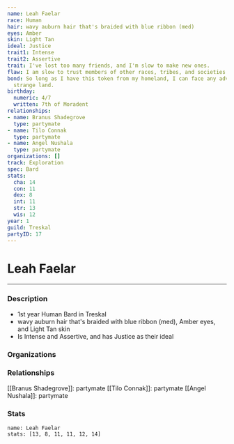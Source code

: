 ```yaml
---
name: Leah Faelar
race: Human
hair: wavy auburn hair that's braided with blue ribbon (med)
eyes: Amber
skin: Light Tan
ideal: Justice
trait1: Intense
trait2: Assertive
trait: I've lost too many friends, and I'm slow to make new ones.
flaw: I am slow to trust members of other races, tribes, and societies.
bond: So long as I have this token from my homeland, I can face any adversity in this
  strange land.
birthday:
  numeric: 4/7
  written: 7th of Moradent
relationships:
- name: Branus Shadegrove
  type: partymate
- name: Tilo Connak
  type: partymate
- name: Angel Nushala
  type: partymate
organizations: []
track: Exploration
spec: Bard
stats:
  cha: 14
  con: 11
  dex: 8
  int: 11
  str: 13
  wis: 12
year: 1
guild: Treskal
partyID: 17
---
```

# Leah Faelar
---
### Description
- 1st year Human Bard in Treskal
- wavy auburn hair that's braided with blue ribbon (med), Amber eyes, and Light Tan skin
- Is Intense and Assertive, and has Justice as their ideal

### Organizations
### Relationships
[[Branus Shadegrove]]: partymate
[[Tilo Connak]]: partymate
[[Angel Nushala]]: partymate
### Stats
```statblock
name: Leah Faelar
stats: [13, 8, 11, 11, 12, 14]
```
